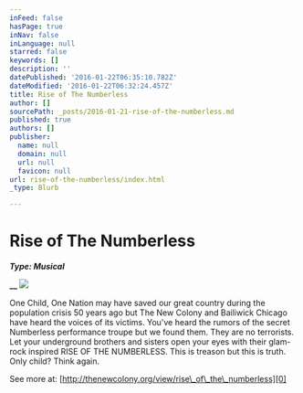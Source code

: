 ```yaml
---
inFeed: false
hasPage: true
inNav: false
inLanguage: null
starred: false
keywords: []
description: ''
datePublished: '2016-01-22T06:35:10.782Z'
dateModified: '2016-01-22T06:32:24.457Z'
title: Rise of The Numberless
author: []
sourcePath: _posts/2016-01-21-rise-of-the-numberless.md
published: true
authors: []
publisher:
  name: null
  domain: null
  url: null
  favicon: null
url: rise-of-the-numberless/index.html
_type: Blurb

---
```

# Rise of The Numberless

**_Type: Musical_**

**__**
![](https://the-grid-user-content.s3-us-west-2.amazonaws.com/a949b29b-3299-495c-bbed-cb9d584fd210.jpg)

One Child, One Nation may have saved our great country during the population crisis 50 years ago but The New Colony and Bailiwick Chicago have heard the voices of its victims. You've heard the rumors of the secret Numberless performance troupe but we found them. They are no terrorists. Let your underground brothers and sisters open your eyes with their glam-rock inspired RISE OF THE NUMBERLESS. This is treason but this is truth. Only child? Think again.

See more at: [http://thenewcolony.org/view/rise\_of\_the\_numberless][0]

[0]: http://thenewcolony.org/view/rise_of_the_numberless